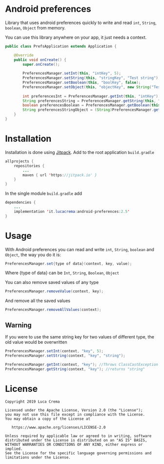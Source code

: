 # Android preferences
Library that uses android preferences quickly to write and read `int`, `String`, `boolean`, `Object` from memory.

You can use this library anywhere on your app, it just needs a context.
```Java
public class PrefsApplication extends Application {

    @Override
    public void onCreate() {
        super.onCreate();
        
        PreferencesManager.setInt(this, "intKey", 5);
        PreferencesManager.setString(this, "stringKey", "Test string");
        PreferencesManager.setBoolean(this, "boolKey", false);
        PreferencesManager.setObject(this, "objectKey", new String("Test object"));
        
        int preferencesInt = PreferencesManager.getInt(this, "intKey");
        String preferencesString = PreferencesManager.getString(this, "stringKey");
        boolean preferencesBoolean = PreferencesManager.getBoolean(this, "boolKey");
        String preferencesStringObject = (String)PreferencesManager.getObject(this, "objectKey");
    }
}
```

# Installation
Installation is done using [Jitpack](https://jitpack.io). Add to the root application `build.gradle`
```Java
allprojects {
    repositories {
        ...
        maven { url 'https://jitpack.io' }
    }
}
```
In the single module `build.gradle` add
```Java
dependencies {
    ...
    implementation 'it.lucacrema:android-preferences:2.5'
}
```

# Usage
With Android preferences you can read and write `int`, `String`, `boolean` and `Object`, the way you do it is:
```Java
PreferencesManager.set{type of data}(context, key, value);
```
Where {type of data} can be `Int`, `String`, `Boolean`, `Object`

You can also remove saved values of any type
```Java
PreferencesManager.removeValue(context, key);
```
And remove all the saved values
```Java
PreferencesManager.removeAllValues(context);
```

## Warning
If you were to use the same string key for two values of different type, the old value would be overwritten
```Java
PreferencesManager.setInt(context, "key", 5);
PreferencesManager.setString(context, "key", "string");

PreferencesManager.getInt(context, "key"); //Throws ClassCastException
PreferencesManager.getString(context, "key"); //returns "string"
```

# License

```
Copyright 2019 Luca Crema

Licensed under the Apache License, Version 2.0 (the "License");
you may not use this file except in compliance with the License.
You may obtain a copy of the License at

   https://www.apache.org/licenses/LICENSE-2.0

Unless required by applicable law or agreed to in writing, software
distributed under the License is distributed on an "AS IS" BASIS,
WITHOUT WARRANTIES OR CONDITIONS OF ANY KIND, either express or implied.
See the License for the specific language governing permissions and
limitations under the License.
```
